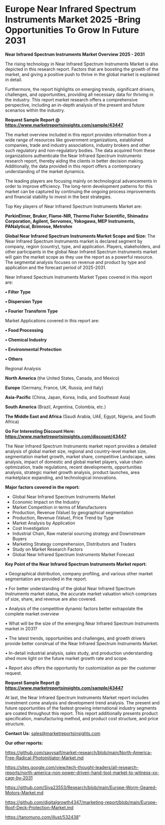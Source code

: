 # Europe Near Infrared Spectrum Instruments Market 2025 -Bring Opportunities To Grow In Future 2031

<Strong> Near Infrared Spectrum Instruments Market Overview 2025 - 2031</strong>

The rising technology in Near Infrared Spectrum Instruments Market is also depicted in this research report. Factors that are boosting the growth of the market, and giving a positive push to thrive in the global market is explained in detail.

Furthermore, the report highlights on emerging trends, significant drivers, challenges, and opportunities, providing all necessary data for thriving in the industry. This report market research offers a comprehensive perspective, including an in-depth analysis of the present and future scenarios within the industry.

<strong>Request Sample Report @ <a href=https://www.marketreportsinsights.com/sample/43447>https://www.marketreportsinsights.com/sample/43447</a></strong>

The market overview included in this report provides information from a wide range of resources like government organizations, established companies, trade and industry associations, industry brokers and other such regulatory and non-regulatory bodies. The data acquired from these organizations authenticate the Near Infrared Spectrum Instruments research report, thereby aiding the clients in better decision making. Additionally, the data provided in this report offers a contemporary understanding of the market dynamics.

The leading players are focusing mainly on technological advancements in order to improve efficiency. The long-term development patterns for this market can be captured by continuing the ongoing process improvements and financial stability to invest in the best strategies.

Top Key players of Near Infrared Spectrum Instruments Market are:

<strong>PerkinElmer, Bruker, Flame-NIR, Thermo Fisher Scientific, Shimadzu Corporation, Agilent, Servomex, Yokogawa, MEP Instruments, PANalytical, Brimrose, Metrohm</strong>

<strong><b>Global Near Infrared Spectrum Instruments Market Scope and Size:</b></strong>
The Near Infrared Spectrum Instruments market is declared segment by company, region (country), type, and application. Players, stakeholders, and other participants in the global Near Infrared Spectrum Instruments market will gain the market scope as they use the report as a powerful resource. The segmental analysis focuses on revenue and product by type and application and the forecast period of 2025-2031.

Near Infrared Spectrum Instruments Market Types covered in this report are:

<strong>•  Filter Type

•  Dispersion Type

•  Fourier Transform Type</strong>

Market Applications covered in this report are:

<strong>•  Food Processing

•  Chemical Industry

•  Environmental Protection

•  Others</strong> 

Regional Analysis

<strong>North America</strong> (the United States, Canada, and Mexico)

<strong>Europe</strong> (Germany, France, UK, Russia, and Italy)

<strong>Asia-Pacific</strong> (China, Japan, Korea, India, and Southeast Asia)

<strong>South America</strong> (Brazil, Argentina, Colombia, etc.)

<strong>The Middle East and Africa</strong> (Saudi Arabia, UAE, Egypt, Nigeria, and South Africa)

<strong>Go For Interesting Discount Here: <a href=https://www.marketreportsinsights.com/discount/43447>https://www.marketreportsinsights.com/discount/43447</a></strong>

The Near Infrared Spectrum Instruments market report provides a detailed analysis of global market size, regional and country-level market size, segmentation market growth, market share, competitive Landscape, sales analysis, impact of domestic and global market players, value chain optimization, trade regulations, recent developments, opportunities analysis, strategic market growth analysis, product launches, area marketplace expanding, and technological innovations.

<strong><b>Major factors covered in the report:</b></strong>
<ul>
  <li>Global Near Infrared Spectrum Instruments Market </li>
  <li>Economic Impact on the Industry</li>
  <li>Market Competition in terms of Manufacturers</li>
  <li>Production, Revenue (Value) by geographical segmentation</li>
  <li>Production, Revenue (Value), Price Trend by Type</li>
  <li>Market Analysis by Application</li>
  <li>Cost Investigation</li>
  <li>Industrial Chain, Raw material sourcing strategy and Downstream Buyers</li>
  <li>Marketing Strategy comprehension, Distributors and Traders</li>
  <li>Study on Market Research Factors</li>
  <li>Global Near Infrared Spectrum Instruments Market Forecast</li>
</ul>

<strong><b>Key Point of the Near Infrared Spectrum Instruments Market report:</b></strong>

• Geographical distribution, company profiling, and various other market segmentation are provided in the report.

• For better understanding of the global Near Infrared Spectrum Instruments market status, the accurate market valuation which comprises of size, share, and revenue are also covered.

• Analysis of the competitive dynamic factors better extrapolate the complete market overview

• What will be the size of the emerging Near Infrared Spectrum Instruments market in 2031?

• The latest trends, opportunities and challenges, and growth drivers provide better construal of the Near Infrared Spectrum Instruments Market.

• In-detail industrial analysis, sales study, and production understanding shed more light on the future market growth rate and scope.

• Report also offers the opportunity for customization as per the customer request.

<strong>Request Sample Report @ <a href=https://www.marketreportsinsights.com/sample/43447>https://www.marketreportsinsights.com/sample/43447</a></strong>

At last, the Near Infrared Spectrum Instruments Market report includes investment come analysis and development trend analysis. The present and future opportunities of the fastest growing international industry segments are coated throughout this report. This report additionally presents product specification, manufacturing method, and product cost structure, and price structure.

<strong>Contact Us:</strong>
sales@marketreportsinsights.com

<strong>Our other reports:</strong>

<a href=https://github.com/sayysaif/market-research/blob/main/North-America-Free-Radical-Photoinitiator-Market.md>https://github.com/sayysaif/market-research/blob/main/North-America-Free-Radical-Photoinitiator-Market.md</a>

<a href=https://sites.google.com/view/tech-thought-leaders/all-research-reports/north-america-non-power-driven-hand-tool-market-to-witness-xx-cagr-by-2031>https://sites.google.com/view/tech-thought-leaders/all-research-reports/north-america-non-power-driven-hand-tool-market-to-witness-xx-cagr-by-2031</a>

<a href=https://github.com/Siya23553/Research/blob/main/Europe-Worm-Geared-Motors-Market.md>https://github.com/Siya23553/Research/blob/main/Europe-Worm-Geared-Motors-Market.md</a>

<a href=https://github.com/digitalgrowth4347/marketing-report/blob/main/Europe-Roof-Deck-Protection-Market.md>https://github.com/digitalgrowth4347/marketing-report/blob/main/Europe-Roof-Deck-Protection-Market.md</a>

<a href=https://tanomuno.com/illust/532438>https://tanomuno.com/illust/532438</a>"

